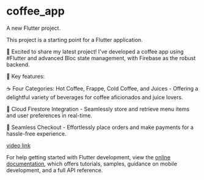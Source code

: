 # coffee_app

A new Flutter project.

This project is a starting point for a Flutter application.

🚀 Excited to share my latest project! I've developed a coffee app using #Flutter and advanced Bloc state management, with Firebase as the robust backend.

📌 Key features:

☕ Four Categories: Hot Coffee, Frappe, Cold Coffee, and Juices - Offering a delightful variety of beverages for coffee aficionados and juice lovers.

💾 Cloud Firestore Integration - Seamlessly store and retrieve menu items and user preferences in real-time.

🛒 Seamless Checkout - Effortlessly place orders and make payments for a hassle-free experience.


[video link](https://drive.google.com/file/d/1086nbIH91fEpFOmt4lvmKSXyTnMaFfuJ/view?usp=sharing)

For help getting started with Flutter development, view the
[online documentation](https://docs.flutter.dev/), which offers tutorials,
samples, guidance on mobile development, and a full API reference.

